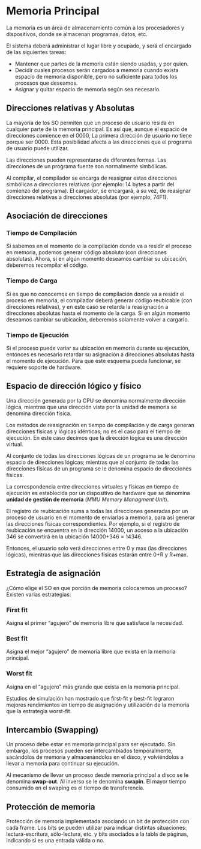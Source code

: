 # Memoria Principal

La memoria es un área de almacenamiento común a los procesadores y dispositivos, donde se almacenan programas, datos, etc.

El sistema deberá administrar el lugar libre y ocupado, y será el encargado de las siguientes tareas:

- Mantener que partes de la memoria están siendo usadas, y por quien.
- Decidir cuales procesos serán cargados a memoria cuando exista espacio de memoria disponible, pero no suficiente para todos los procesos que deseamos.
- Asignar y quitar espacio de memoria según sea necesario.

## Direcciones relativas y Absolutas

La mayoría de los SO permiten que un proceso de usuario resida en cualquier parte de la memoria principal. Es así que, aunque el espacio de direcciones comience en el 0000, La primera dirección de usuario no tiene porque ser 0000. Esta posibilidad afecta a las direcciones que el programa de usuario puede utilizar.

Las direcciones pueden representarse de diferentes formas. Las direcciones de un programa fuente son normalmente simbólicas.

Al compilar, el compilador se encarga de reasignar estas direcciones simbólicas a direcciones relativas (por ejemplo: 14 bytes a partir del comienzo del programa). El cargador, se encargará, a su vez, de reasignar direcciones relativas a direcciones absolutas (por ejemplo, 74F1).

## Asociación de direcciones

### Tiempo de Compilación

Si sabemos en el momento de la compilación donde va a residir el proceso en memoria, podemos generar código absoluto (con direcciones absolutas). Ahora, si en algún momento deseamos cambiar su ubicación, deberemos recompilar el código.

### Tiempo de Carga

Si es que no conocemos en tiempo de compilación donde va a residir el proceso en memoria, el compilador deberá generar código reubicable (con direcciones relativas), y en este caso se retarda la reasignación a direcciones absolutas hasta el momento de la carga. Si en algún momento deseamos cambiar su ubicación, deberemos solamente volver a cargarlo.  

### Tiempo de Ejecución

Si el proceso puede variar su ubicación en memoria durante su ejecución, entonces es necesario retardar su asignación a direcciones absolutas hasta el momento de ejecución. Para que este esquema pueda funcionar, se requiere soporte de hardware.

## Espacio de dirección lógico y físico

Una dirección generada por la CPU se denomina normalmente dirección lógica, mientras que una dirección vista por la unidad de memoria se denomina dirección física.

Los métodos de reasignación en tiempo de compilación y de carga generan direcciones físicas y lógicas idénticas; no es el caso para el tiempo de ejecución. En este caso decimos que la dirección lógica es una dirección virtual.

Al conjunto de todas las direcciones lógicas de un programa se le denomina espacio de direcciones lógicas; mientras que al conjunto de todas las direcciones físicas de un programa se le denomina espacio de direcciones físicas.

La correspondencia entre direcciones virtuales y físicas en tiempo de ejecución es establecida por un dispositivo de hardware que se denomina **unidad de gestión de memoria** (*MMU Memory Managment Unit*).

El registro de reubicación suma a todas las direcciones generadas por un proceso de usuario en el momento de enviarlas a memoria, para así generar las direcciones físicas correspondientes. Por ejemplo, si el registro de reubicación se encuentra en la dirección 14000, un acceso a la ubicación 346 se convertirá en la ubicación 14000+346 = 14346.

Entonces, el usuario solo verá direcciones entre 0 y max (las direcciones lógicas), mientras que las direcciones físicas estarán entre 0+R y R+max.

## Estrategia de asignación

¿Cómo elige el SO en que porción de memoria colocaremos un proceso? Existen varias estrategias:

### First fit

Asigna el primer “agujero” de memoria libre que satisface la necesidad.

### Best fit

Asigna el mejor “agujero” de memoria libre que exista en la memoria principal.

### Worst fit

Asigna en el “agujero” más grande que exista en la memoria principal.

Estudios de simulación han mostrado que first-fit y best-fit lograron mejores rendimientos en tiempo de asignación y utilización de la memoria que la estrategia worst-fit.

## Intercambio (Swapping)

Un proceso debe estar en memoria principal para ser ejecutado. Sin embargo, los procesos pueden ser intercambiados temporalmente, sacándolos de memoria y almacenándolos en el disco, y volviéndolos a llevar a memoria para continuar su ejecución.

Al mecanismo de llevar un proceso desde memoria principal a disco se le denomina **swap-out**. Al inverso se le denomina **swapin**. El mayor tiempo consumido en el swaping es el tiempo de transferencia.

## Protección de memoria

Protección de memoria implementada asociando un bit de protección con cada frame.
Los bits se pueden utilizar para indicar distintas situaciones: lectura-escritura, sólo-lectura, etc. y bits asociados a la tabla de páginas, indicando si es una entrada válida o no.